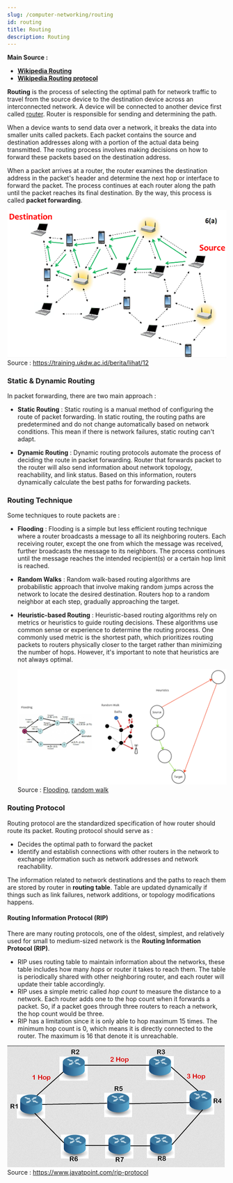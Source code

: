 ```yaml
---
slug: /computer-networking/routing
id: routing
title: Routing
description: Routing
---
```


**Main Source :**

- **[Wikipedia Routing](https://en.wikipedia.org/wiki/Routing)**
- **[Wikipedia Routing protocol](https://en.wikipedia.org/wiki/Routing_protocol)**

**Routing** is the process of selecting the optimal path for network traffic to travel from the source device to the destination device across an interconnected network. A device will be connected to another device first called [router](/computer-networking/router). Router is responsible for sending and determining the path.

When a device wants to send data over a network, it breaks the data into smaller units called packets. Each packet contains the source and destination addresses along with a portion of the actual data being transmitted. The routing process involves making decisions on how to forward these packets based on the destination address.

When a packet arrives at a router, the router examines the destination address in the packet's header and determine the next hop or interface to forward the packet. The process continues at each router along the path until the packet reaches its final destination. By the way, this process is called **packet forwarding**.

![A network with many computers connected to router](./network-routing.png)  
Source : https://training.ukdw.ac.id/berita/lihat/12

### Static & Dynamic Routing

In packet forwarding, there are two main approach :

- **Static Routing** : Static routing is a manual method of configuring the route of packet forwarding. In static routing, the routing paths are predetermined and do not change automatically based on network conditions. This mean if there is network failures, static routing can't adapt.

- **Dynamic Routing** : Dynamic routing protocols automate the process of deciding the route in packet forwarding. Router that forwards packet to the router will also send information about network topology, reachability, and link status. Based on this information, routers dynamically calculate the best paths for forwarding packets.

### Routing Technique

Some techniques to route packets are :

- **Flooding** : Flooding is a simple but less efficient routing technique where a router broadcasts a message to all its neighboring routers. Each receiving router, except the one from which the message was received, further broadcasts the message to its neighbors. The process continues until the message reaches the intended recipient(s) or a certain hop limit is reached.
- **Random Walks** : Random walk-based routing algorithms are probabilistic approach that involve making random jumps across the network to locate the desired destination. Routers hop to a random neighbor at each step, gradually approaching the target.
- **Heuristic-based Routing** : Heuristic-based routing algorithms rely on metrics or heuristics to guide routing decisions. These algorithms use common sense or experience to determine the routing process. One commonly used metric is the shortest path, which prioritizes routing packets to routers physically closer to the target rather than minimizing the number of hops. However, it's important to note that heuristics are not always optimal.

  ![Routing techniques](./routing-technique.png)
  Source : [Flooding](https://www.researchgate.net/figure/Route-discovery-through-flooding-algorithm_fig1_271060468), [random walk](https://www.researchgate.net/figure/Random-Walk-Routing-Data-dissemination_fig10_45908491)

### Routing Protocol

Routing protocol are the standardized specification of how router should route its packet. Routing protocol should serve as :

- Decides the optimal path to forward the packet
- Identify and establish connections with other routers in the network to exchange information such as network addresses and network reachability.

The information related to network destinations and the paths to reach them are stored by router in **routing table**. Table are updated dynamically if things such as link failures, network additions, or topology modifications happens.

#### Routing Information Protocol (RIP)

There are many routing protocols, one of the oldest, simplest, and relatively used for small to medium-sized network is the **Routing Information Protocol (RIP)**.

- RIP uses routing table to maintain information about the networks, these table includes how many _hops_ or router it takes to reach them. The table is periodically shared with other neighboring router, and each router will update their table accordingly.
- RIP uses a simple metric called _hop count_ to measure the distance to a network. Each router adds one to the hop count when it forwards a packet. So, if a packet goes through three routers to reach a network, the hop count would be three.
- RIP has a limitation since it is only able to hop maximum 15 times. The minimum hop count is 0, which means it is directly connected to the router. The maximum is 16 that denote it is unreachable.

![Illustration of RIP protocol](./rip-protocol.png)  
Source : https://www.javatpoint.com/rip-protocol
